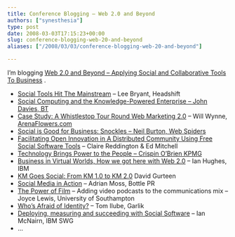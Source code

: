 ```yaml
---
title: Conference Blogging – Web 2.0 and Beyond
authors: ["synesthesia"]
type: post
date: 2008-03-03T17:15:23+00:00
slug: conference-blogging-web-20-and-beyond 
aliases: ["/2008/03/03/conference-blogging-web-20-and-beyond"]

---
```

I’m blogging [Web 2.0 and Beyond &#8211; Applying Social and Collaborative Tools To Business][1] .

  * [Social Tools Hit The Mainstream][2] &#8211; Lee Bryant, Headshift
  * [Social Computing and the Knowledge-Powered Enterprise &#8211; John Davies, BT][3]
  * [Case Study: A Whistlestop Tour Round Web Marketing 2.0][4] &#8211; Will Wynne, [ArenaFlowers.com][5]
  * [Social is Good for Business: Snockles &#8211; Neil Burton, Web Spiders][6]
  * [Facilitating Open Innovation in A Distributed Community Using Free Social Software Tools][7] &#8211; Claire Reddington & Ed Mitchell
  * [Technology Brings Power to the People &#8211; Crispin O&#8217;Brien KPMG][8]
  * [Business in Virtual Worlds, How we got here with Web 2.0][9] &#8211; Ian Hughes, IBM
  * [KM Goes Social: From KM 1.0 to KM 2.0][10] David Gurteen
  * [Social Media in Action][11] &#8211; Adrian Moss, Bottle PR
  * [The Power of Film][12] &#8211; Adding video podcasts to the communications mix &#8211; Joyce Lewis, University of Southampton
  * [Who&#8217;s Afraid of Identity?][13] &#8211; Tom Ilube, Garlik
  * [Deploying, measuring and succeeding with Social Software][14] &#8211; Ian McNairn, IBM SWG
  * &#8230;

 [1]: https://www.focusbiz.co.uk/conferences/web2.0/
 [2]: https://www.synesthesia.co.uk/blog/archives/2008/03/05/web-20-and-beyond-social-tools-hit-the-mainstream/
 [3]: https://www.synesthesia.co.uk/blog/archives/2008/03/05/web-20-and-beyond-social-computing-and-the-knowledge-powered-enterprise/
 [4]: https://www.synesthesia.co.uk/blog/archives/2008/03/05/web-20-and-beyond-a-whistlestop-tour-round-web-marketing-20/
 [5]: https://www.arenaflowers.com/
 [6]: https://www.synesthesia.co.uk/blog/archives/2008/03/05/web-20-and-beyond-social-is-good-for-business/
 [7]: https://www.synesthesia.co.uk/blog/archives/2008/03/05/web-20-and-beyond-facilitating-open-innovation-in-a-distributed-community-using-free-social-software-tools/
 [8]: https://www.synesthesia.co.uk/blog/archives/2008/03/05/web-20-and-beyond-technology-brings-power-to-the-people/
 [9]: https://www.synesthesia.co.uk/blog/archives/2008/03/05/web-20-business-in-virtual-worlds-how-we-got-here-with-web-20/
 [10]: https://www.synesthesia.co.uk/blog/archives/2008/03/06/web-20-km-goes-social-from-km-10-to-km-20/
 [11]: https://www.synesthesia.co.uk/blog/archives/2008/03/06/web-20-social-media-in-action/
 [12]: https://www.synesthesia.co.uk/blog/archives/2008/03/06/web-20-the-power-of-film/
 [13]: https://https://www.synesthesia.co.uk/blog/archives/2008/03/06/web-20-whos-afraid-of-identity/
 [14]: https://www.synesthesia.co.uk/blog/archives/2008/03/06/web-20-deploying-measuring-and-succeeding-with-social-software/